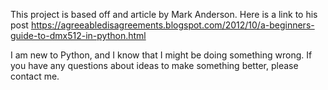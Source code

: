 This project is based off and article by Mark Anderson. Here is a link to his post https://agreeabledisagreements.blogspot.com/2012/10/a-beginners-guide-to-dmx512-in-python.html 

I am new to Python, and I know that I might be doing something wrong. If you have any questions about ideas to make something better, please contact me.
 
